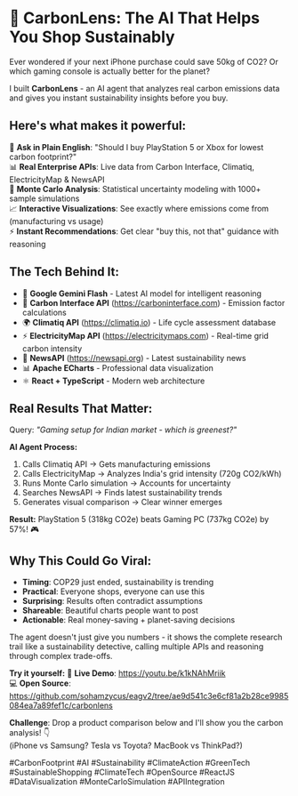 # 🌱 CarbonLens: The AI That Helps You Shop Sustainably

Ever wondered if your next iPhone purchase could save 50kg of CO2? Or which gaming console is actually better for the planet?

I built **CarbonLens** - an AI agent that analyzes real carbon emissions data and gives you instant sustainability insights before you buy.

## Here's what makes it powerful:

🧠 **Ask in Plain English**: "Should I buy PlayStation 5 or Xbox for lowest carbon footprint?"  
📊 **Real Enterprise APIs**: Live data from Carbon Interface, Climatiq, ElectricityMap & NewsAPI  
🎯 **Monte Carlo Analysis**: Statistical uncertainty modeling with 1000+ sample simulations  
📈 **Interactive Visualizations**: See exactly where emissions come from (manufacturing vs usage)  
⚡ **Instant Recommendations**: Get clear "buy this, not that" guidance with reasoning  

## The Tech Behind It:
- 🤖 **Google Gemini Flash** - Latest AI model for intelligent reasoning
- 🔬 **Carbon Interface API** (https://carboninterface.com) - Emission factor calculations  
- 🌍 **Climatiq API** (https://climatiq.io) - Life cycle assessment database
- ⚡ **ElectricityMap API** (https://electricitymaps.com) - Real-time grid carbon intensity
- 📰 **NewsAPI** (https://newsapi.org) - Latest sustainability news
- 📊 **Apache ECharts** - Professional data visualization
- ⚛️ **React + TypeScript** - Modern web architecture

## Real Results That Matter:
Query: *"Gaming setup for Indian market - which is greenest?"*  

**AI Agent Process:**
1. Calls Climatiq API → Gets manufacturing emissions  
2. Calls ElectricityMap → Analyzes India's grid intensity (720g CO2/kWh)  
3. Runs Monte Carlo simulation → Accounts for uncertainty  
4. Searches NewsAPI → Finds latest sustainability trends  
5. Generates visual comparison → Clear winner emerges  

**Result:** PlayStation 5 (318kg CO2e) beats Gaming PC (737kg CO2e) by 57%! 🎮

## Why This Could Go Viral:
- **Timing**: COP29 just ended, sustainability is trending
- **Practical**: Everyone shops, everyone can use this  
- **Surprising**: Results often contradict assumptions
- **Shareable**: Beautiful charts people want to post
- **Actionable**: Real money-saving + planet-saving decisions

The agent doesn't just give you numbers - it shows the complete research trail like a sustainability detective, calling multiple APIs and reasoning through complex trade-offs.

**Try it yourself:**
🎥 **Live Demo**: https://youtu.be/k1kNAhMriik  
💻 **Open Source**: https://github.com/sohamzycus/eagv2/tree/ae9d541c3e6cf81a2b28ce9985084ea7a89fef1c/carbonlens

**Challenge**: Drop a product comparison below and I'll show you the carbon analysis! 👇  
(iPhone vs Samsung? Tesla vs Toyota? MacBook vs ThinkPad?)

#CarbonFootprint #AI #Sustainability #ClimateAction #GreenTech #SustainableShopping #ClimateTech #OpenSource #ReactJS #DataVisualization #MonteCarloSimulation #APIIntegration
